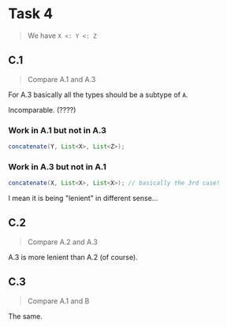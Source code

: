 # Task 4

> We have `X <: Y <: Z`

## C.1

> Compare A.1 and A.3

For A.3 basically all the types should be a subtype of `A`.

Incomparable. (????)

### Work in A.1 but not in A.3

```java
concatenate(Y, List<X>, List<Z>);
```

### Work in A.3 but not in A.1

```java
concatenate(X, List<X>, List<X>); // basically the 3rd case!
```

I mean it is being "lenient" in different sense...

## C.2 

> Compare A.2 and A.3

A.3 is more lenient than A.2 (of course).

## C.3 

> Compare A.1 and B

The same.


